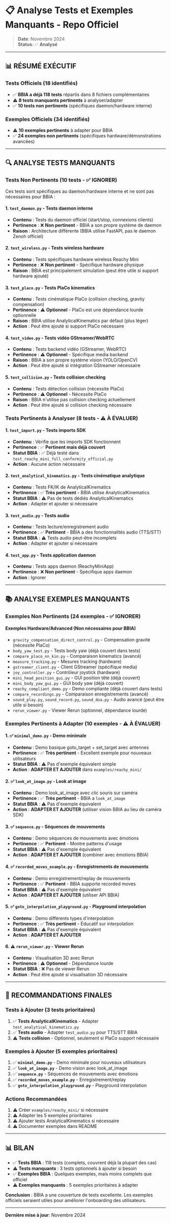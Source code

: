 # 📋 Analyse Tests et Exemples Manquants - Repo Officiel

> **Date**: Novembre 2024  
> **Status**: ✅ **Analysé**

---

## 📊 RÉSUMÉ EXÉCUTIF

### Tests Officiels (18 identifiés)
- ✅ **BBIA a déjà 118 tests** répartis dans 8 fichiers complémentaires
- ⚠️ **8 tests manquants pertinents** à analyser/adapter
- ✅ **10 tests non pertinents** (spécifiques daemon/hardware interne)

### Exemples Officiels (34 identifiés)
- ⚠️ **10 exemples pertinents** à adapter pour BBIA
- ✅ **24 exemples non pertinents** (spécifiques hardware/démonstrations avancées)

---

## 🔍 ANALYSE TESTS MANQUANTS

### Tests Non Pertinents (10 tests - ✅ IGNORER)

Ces tests sont spécifiques au daemon/hardware interne et ne sont pas nécessaires pour BBIA :

#### 1. `test_daemon.py` - Tests daemon interne
- **Contenu** : Tests du daemon officiel (start/stop, connexions clients)
- **Pertinence** : ❌ **Non pertinent** - BBIA a son propre système de daemon
- **Raison** : Architecture différente (BBIA utilise FastAPI, pas le daemon Zenoh officiel)

#### 2. `test_wireless.py` - Tests wireless hardware
- **Contenu** : Tests spécifiques hardware wireless Reachy Mini
- **Pertinence** : ❌ **Non pertinent** - Spécifique hardware physique
- **Raison** : BBIA est principalement simulation (peut être utile si support hardware ajouté)

#### 3. `test_placo.py` - Tests PlaCo kinematics
- **Contenu** : Tests cinématique PlaCo (collision checking, gravity compensation)
- **Pertinence** : ⚠️ **Optionnel** - PlaCo est une dépendance lourde optionnelle
- **Raison** : BBIA utilise AnalyticalKinematics par défaut (plus léger)
- **Action** : Peut être ajouté si support PlaCo nécessaire

#### 4. `test_video.py` - Tests vidéo GStreamer/WebRTC
- **Contenu** : Tests backend vidéo (GStreamer, WebRTC)
- **Pertinence** : ⚠️ **Optionnel** - Spécifique media backend
- **Raison** : BBIA a son propre système vision (YOLO/OpenCV)
- **Action** : Peut être ajouté si intégration GStreamer nécessaire

#### 5. `test_collision.py` - Tests collision checking
- **Contenu** : Tests détection collision (nécessite PlaCo)
- **Pertinence** : ⚠️ **Optionnel** - Nécessite PlaCo
- **Raison** : BBIA n'utilise pas collision checking actuellement
- **Action** : Peut être ajouté si collision checking nécessaire

### Tests Pertinents à Analyser (8 tests - ⚠️ À ÉVALUER)

#### 1. `test_import.py` - Tests imports SDK
- **Contenu** : Vérifie que les imports SDK fonctionnent
- **Pertinence** : ✅ **Pertinent mais déjà couvert**
- **Statut BBIA** : ✅ Déjà testé dans `test_reachy_mini_full_conformity_official.py`
- **Action** : Aucune action nécessaire

#### 2. `test_analytical_kinematics.py` - Tests cinématique analytique
- **Contenu** : Tests FK/IK de AnalyticalKinematics
- **Pertinence** : ✅ **Très pertinent** - BBIA utilise AnalyticalKinematics
- **Statut BBIA** : ⚠️ Pas de tests dédiés AnalyticalKinematics
- **Action** : Adapter et ajouter si nécessaire

#### 3. `test_audio.py` - Tests audio
- **Contenu** : Tests lecture/enregistrement audio
- **Pertinence** : ✅ **Pertinent** - BBIA a des fonctionnalités audio (TTS/STT)
- **Statut BBIA** : ⚠️ Tests audio peut-être incomplets
- **Action** : Adapter et ajouter si nécessaire

#### 4. `test_app.py` - Tests application daemon
- **Contenu** : Tests apps daemon (ReachyMiniApp)
- **Pertinence** : ❌ **Non pertinent** - Spécifique apps daemon
- **Action** : Ignorer

---

## 📚 ANALYSE EXEMPLES MANQUANTS

### Exemples Non Pertinents (24 exemples - ✅ IGNORER)

#### Exemples Hardware/Advanced (Non nécessaires pour BBIA)
- `gravity_compensation_direct_control.py` - Compensation gravité (nécessite PlaCo)
- `body_yaw_test.py` - Tests body yaw (déjà couvert dans tests)
- `compare_placo_nn_kin.py` - Comparaison kinematics (avancé)
- `measure_tracking.py` - Mesures tracking (hardware)
- `gstreamer_client.py` - Client GStreamer (spécifique media)
- `joy_controller.py` - Contrôleur joystick (hardware)
- `mini_head_position_gui.py` - GUI position tête (déjà couvert)
- `mini_body_yaw_gui.py` - GUI body yaw (déjà couvert)
- `reachy_compliant_demo.py` - Demo compliante (déjà couvert dans tests)
- `compare_recordings.py` - Comparaison enregistrements (avancé)
- `sound_play.py`, `sound_record.py`, `sound_doa.py` - Audio avancé (peut être utile si besoin)
- `rerun_viewer.py` - Viewer Rerun (optionnel, dépendance lourde)

### Exemples Pertinents à Adapter (10 exemples - ⚠️ À ÉVALUER)

#### 1. ✅ `minimal_demo.py` - Demo minimale
- **Contenu** : Demo basique goto_target + set_target avec antennes
- **Pertinence** : ✅ **Très pertinent** - Excellent exemple pour nouveaux utilisateurs
- **Statut BBIA** : ⚠️ Pas d'exemple équivalent simple
- **Action** : **ADAPTER ET AJOUTER** dans `examples/reachy_mini/`

#### 2. ✅ `look_at_image.py` - Look at image
- **Contenu** : Demo look_at_image avec clic souris sur caméra
- **Pertinence** : ✅ **Très pertinent** - BBIA a `look_at_image`
- **Statut BBIA** : ⚠️ Pas d'exemple équivalent
- **Action** : **ADAPTER ET AJOUTER** (utiliser vision BBIA au lieu de caméra SDK)

#### 3. ✅ `sequence.py` - Séquences de mouvements
- **Contenu** : Demo séquences de mouvements avec émotions
- **Pertinence** : ✅ **Pertinent** - Montre patterns d'usage
- **Statut BBIA** : ⚠️ Pas d'exemple équivalent
- **Action** : **ADAPTER ET AJOUTER** (combiner avec émotions BBIA)

#### 4. ✅ `recorded_moves_example.py` - Enregistrements de mouvements
- **Contenu** : Demo enregistrement/replay de mouvements
- **Pertinence** : ✅ **Pertinent** - BBIA supporte recorded moves
- **Statut BBIA** : ⚠️ Pas d'exemple équivalent
- **Action** : **ADAPTER ET AJOUTER** (utiliser API BBIA)

#### 5. ✅ `goto_interpolation_playground.py` - Playground interpolation
- **Contenu** : Demo différents types d'interpolation
- **Pertinence** : ✅ **Très pertinent** - Éducatif sur interpolation
- **Statut BBIA** : ⚠️ Pas d'exemple équivalent
- **Action** : **ADAPTER ET AJOUTER**

#### 6. ⚠️ `rerun_viewer.py` - Viewer Rerun
- **Contenu** : Visualisation 3D avec Rerun
- **Pertinence** : ⚠️ **Optionnel** - Dépendance lourde
- **Statut BBIA** : ❌ Pas de viewer Rerun
- **Action** : Peut être ajouté si visualisation 3D nécessaire

---

## 🎯 RECOMMANDATIONS FINALES

### Tests à Ajouter (3 tests prioritaires)
1. ✅ **Tests AnalyticalKinematics** - Adapter `test_analytical_kinematics.py`
2. ✅ **Tests audio** - Adapter `test_audio.py` pour TTS/STT BBIA
3. ⚠️ **Tests collision** - Optionnel, seulement si PlaCo support nécessaire

### Exemples à Ajouter (5 exemples prioritaires)
1. ✅ **`minimal_demo.py`** - Demo minimale pour nouveaux utilisateurs
2. ✅ **`look_at_image.py`** - Demo vision avec look_at_image
3. ✅ **`sequence.py`** - Séquences de mouvements avec émotions
4. ✅ **`recorded_moves_example.py`** - Enregistrement/replay
5. ✅ **`goto_interpolation_playground.py`** - Playground interpolation

### Actions Recommandées
1. ⚠️ Créer `examples/reachy_mini/` si nécessaire
2. ⚠️ Adapter les 5 exemples prioritaires
3. ⚠️ Ajouter tests AnalyticalKinematics si nécessaire
4. ⚠️ Documenter exemples dans README

---

## 📊 BILAN

- ✅ **Tests BBIA** : 118 tests (complets, couvrent déjà la plupart des cas)
- ⚠️ **Tests manquants** : 3 tests optionnels à ajouter si besoin
- ✅ **Exemples BBIA** : Quelques exemples, mais moins complets que officiel
- ⚠️ **Exemples manquants** : 5 exemples prioritaires à adapter

**Conclusion** : BBIA a une couverture de tests excellente. Les exemples officiels seraient utiles pour améliorer l'onboarding des utilisateurs.

---

**Dernière mise à jour**: Novembre 2024

